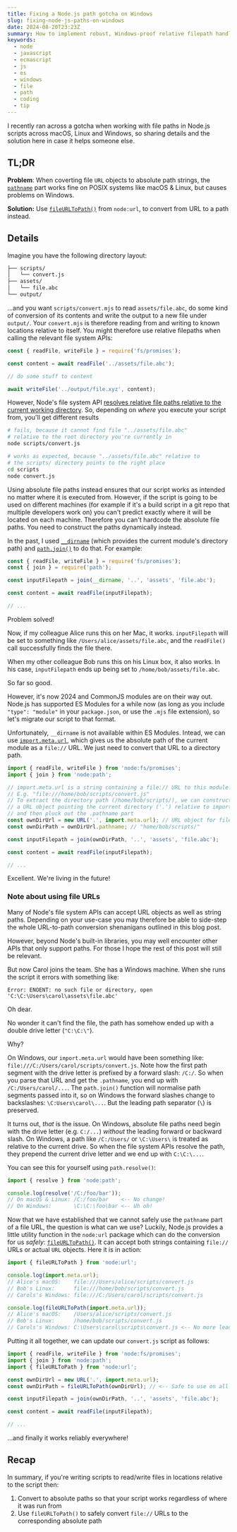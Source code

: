 ```yaml
---
title: Fixing a Node.js path gotcha on Windows
slug: fixing-node-js-paths-on-windows
date: 2024-08-20T23:23Z
summary: How to implement robust, Windows-proof relative filepath handling in Node.js ES modules
keywords:
  - node
  - javascript
  - ecmascript
  - js
  - es
  - windows
  - file
  - path
  - coding
  - tip
---
```

I recently ran across a gotcha when working with file paths in Node.js scripts across macOS, Linux and Windows, so sharing details and the solution here in case it helps someone else.

## TL;DR

**Problem**: When coverting file `URL` objects to absolute path strings, the [`pathname`](https://nodejs.org/api/url.html#urlpathname) part works fine on POSIX systems like macOS & Linux, but causes problems on Windows.

**Solution:** Use [`fileURLToPath()`](https://nodejs.org/api/url.html#urlfileurltopathurl-options) from `node:url`, to convert from URL to a path instead.


## Details

Imagine you have the following directory layout:

```txt
├── scripts/
│   └── convert.js
├── assets/
│   └── file.abc
└── output/
```

...and you want `scripts/convert.mjs` to read `assets/file.abc`, do some kind of conversion of its contents and write the output to a new file under `output/`. Your `convert.mjs` is therefore reading from and writing to known locations relative to itself. You might therefore use relative filepaths when calling the relevant file system APIs:

```js
const { readFile, writeFile } = require('fs/promises');

const content = await readFile('../assets/file.abc');

// do some stuff to content

await writeFile('../output/file.xyz', content);
```

However, Node's file system API [resolves relative file paths relative to the current working directory](https://nodejs.org/docs/v20.16.0/api/fs.html#string-paths). So, depending on _where_ you execute your script from, you'll get different results

```sh
# fails, because it cannot find file "../assets/file.abc"
# relative to the root directory you're currently in
node scripts/convert.js

# works as expected, because "../assets/file.abc" relative to
# the scripts/ directory points to the right place
cd scripts
node convert.js
```

Using absolute file paths instead ensures that our script works as intended no matter where it is executed from. However, if the script is going to be used on different machines (for example if it's a build script in a git repo that multiple developers work on) you can't predict exactly where it will be located on each machine. Therefore you can't hardcode the absolute file paths. You need to construct the paths dynamically instead.

In the past, I used [`__dirname`](https://nodejs.org/docs/latest/api/modules.html#__dirname) (which provides the current module's directory path) and [`path.join()`](https://nodejs.org/api/path.html#pathjoinpaths) to do that. For example:

```js
const { readFile, writeFile } = require('fs/promises');
const { join } = require('path');

const inputFilepath = join(__dirname, '..', 'assets', 'file.abc');

const content = await readFile(inputFilepath);

// ...
```

Problem solved!

Now, if my colleague Alice runs this on her Mac, it works. `inputFilepath` will be set to something like `/Users/alice/assets/file.abc`, and the `readFile()` call successfully finds the file there.

When my other colleague Bob runs this on his Linux box, it also works. In his case, `inputFilepath` ends up being set to `/home/bob/assets/file.abc`.

So far so good.

However, it's now 2024 and CommonJS modules are on their way out. Node.js has supported ES Modules for a while now (as long as you include `"type": "module"` in your `package.json`, or use the `.mjs` file extension), so let's migrate our script to that format.

Unfortunately, `__dirname` is not available within ES Modules. Intead, we can use [`import.meta.url`](https://nodejs.org/api/esm.html#importmetaurl), which gives us the absolute path of the current module as a `file://` URL. We just need to convert that URL to a directory path.

```js
import { readFile, writeFile } from 'node:fs/promises';
import { join } from 'node:path';

// import.meta.url is a string containing a file:// URL to this module.
// E.g. "file:///home/bob/scripts/convert.js"
// To extract the directory path (/home/bob/scripts/), we can construct
// a URL object pointing the current directory ('.') relative to import.meta.url
// and then pluck out the .pathname part
const ownDirUrl = new URL('.', import.meta.url); // URL object for file:///home/bob/scripts/
const ownDirPath = ownDirUrl.pathname; // "home/bob/scripts/"

const inputFilepath = join(ownDirPath, '..', 'assets', 'file.abc');

const content = await readFile(inputFilepath);

// ...
```

Excellent. We're living in the future!

<div class="aside">

### Note about using file URLs

Many of Node's file system APIs can accept URL objects as well as string paths. Depending on your use-case you may therefore be able to side-step the whole URL-to-path conversion shenanigans outlined in this blog post.

However, beyond Node's built-in libraries, you may well encounter other APIs that only support paths. For those I hope the rest of this post will still be relevant.

</div>

But now Carol joins the team. She has a Windows machine. When she runs the script it errors with something like:

```
Error: ENOENT: no such file or directory, open 'C:\C:\Users\carol\assets\file.abc'
```

Oh dear.

No wonder it can't find the file, the path has somehow ended up with a double drive letter (`"C:\C:\"`).

Why?

On Windows, our `import.meta.url` would have been something like: `file:///C:/Users/carol/scripts/convert.js`. Note how the first path segment with the drive letter is prefixed by a forward slash: `/C:/`. So when you parse that URL and get the `.pathname`, you end up with `/C:/Users/carol/...`. The `path.join()` function will normalise path segments passed into it, so on Windows the forward slashes change to backslashes: `\C:Users\carol\...`. But the leading path separator (`\`) is preserved.

It turns out, _that_ is the issue. On Windows, absolute file paths need begin with the drive letter (e.g. `C:/...`) _without_ the leading forward or backward slash. On Windows, a path like `/C:/Users/` or `\C:\Users\` is treated as relative to the current drive. So when the file system APIs resolve the path, they prepend the current drive letter and we end up with `C:\C:\...`.

You can see this for yourself using `path.resolve()`:

```js
import { resolve } from 'node:path';

console.log(resolve('/C:/foo/bar'));
// On macOS & Linux: /C:/foo/bar    <-- No change!
// On Windows:       \C:\C:\foo\bar <-- Uh oh!
```

Now that we have established that we cannot safely use the `pathname` part of a file URL, the question is what can we use? Luckily, Node.js provides a little utility function in the `node:url` package which can do the conversion for us _safely_: [`fileURLToPath()`](https://nodejs.org/api/url.html#urlfileurltopathurl-options). It can accept both strings containing `file://` URLs or actual `URL` objects. Here it is in action:

```js
import { fileURLToPath } from 'node:url';

console.log(import.meta.url);
// Alice's macOS:    file:///Users/alice/scripts/convert.js
// Bob's Linux:      file:///home/bob/scripts/convert.js
// Carols's Windows: file:///C:/Users/carol/scripts/convert.js

console.log(fileURLToPath(import.meta.url));
// Alice's macOS:    /Users/alice/scripts/convert.js
// Bob's Linux:      /home/bob/scripts/convert.js
// Carols's Windows: C:\Users\carol\scripts\convert.js <-- No more leading slash!
```

Putting it all together, we can update our `convert.js` script as follows:

```js
import { readFile, writeFile } from 'node:fs/promises';
import { join } from 'node:path';
import { fileURLToPath } from 'node:url';

const ownDirUrl = new URL('.', import.meta.url);
const ownDirPath = fileURLToPath(ownDirUrl); // <-- Safe to use on all OSes

const inputFilepath = join(ownDirPath, '..', 'assets', 'file.abc');

const content = await readFile(inputFilepath);

// ...
```

...and finally it works reliably everywhere!

## Recap

In summary, if you're writing scripts to read/write files in locations relative to the script then:

1. Convert to absolute paths so that your script works regardless of where it was run from
2. Use `fileURLToPath()` to safely convert `file://` URLs to the corresponding absolute path

